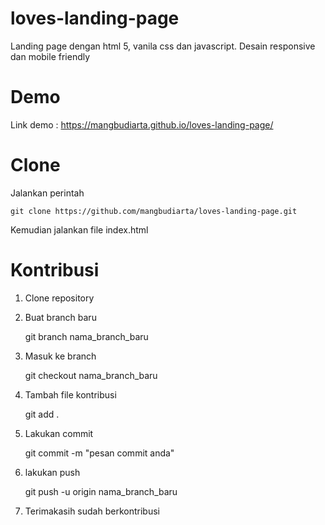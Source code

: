# loves-landing-page
Landing page dengan html 5, vanila css dan javascript. Desain responsive dan mobile friendly

# Demo
Link demo : https://mangbudiarta.github.io/loves-landing-page/

# Clone
Jalankan perintah

    git clone https://github.com/mangbudiarta/loves-landing-page.git

Kemudian jalankan file index.html

# Kontribusi
1. Clone repository
2. Buat branch baru

    git branch nama_branch_baru

4. Masuk ke branch
 
    git checkout nama_branch_baru

5. Tambah file kontribusi

    git add .

6. Lakukan commit
   
    git commit -m "pesan commit anda"

8. lakukan push
   
    git push -u origin nama_branch_baru

10. Terimakasih sudah berkontribusi

